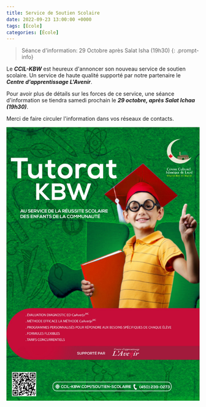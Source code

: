 ```yaml
---
title: Service de Soutien Scolaire
date: 2022-09-23 13:00:00 +0000
tags: [École]
categories: [École]
---
```

> Séance d'information: 29 Octobre après Salat Isha (19h30)
{: .prompt-info}

Le **_CCIL-KBW_** est heureux d'annoncer son nouveau service de soutien scolaire.
Un service de haute qualité supporté par notre partenaire le **_Centre d'apprentissage L'Avenir_**.

Pour avoir plus de détails sur les forces de ce service, une séance d'information se tiendra samedi prochain le **_29 octobre, après Salat Ichaa (19h30)_**.

Merci de faire circuler l'information dans vos réseaux de contacts.

![Ajouter un destinataire](/assets/img/soutien-scolaire/01-tutorat-kbw.jpeg)
